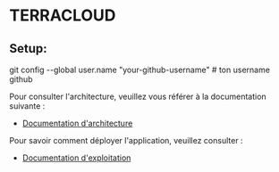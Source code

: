 
# TERRACLOUD

## Setup:
git config --global user.name "your-github-username" # ton username github

Pour consulter l'architecture, veuillez vous référer à la documentation suivante :
- [Documentation d'architecture](documentation/architecture.md)

Pour savoir comment déployer l'application, veuillez consulter :
- [Documentation d'exploitation](documentation/exploitation.md)
